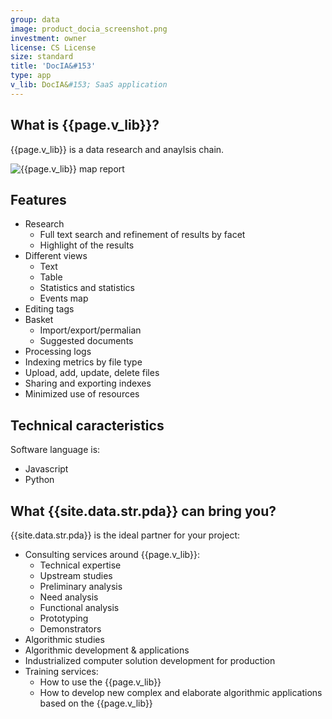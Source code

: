 ```yaml
---
group: data
image: product_docia_screenshot.png
investment: owner
license: CS License
size: standard
title: 'DocIA&#153'
type: app
v_lib: DocIA&#153; SaaS application
---
```




What is {{page.v_lib}}?
----------------------

{{page.v_lib}} is a data research and anaylsis chain.

![{{page.v_lib}} map report](images/screenshot-docia-600x600.png)

Features
--------

* Research
	* Full text search and refinement of results by facet
	* Highlight of the results
* Different views
	* Text
	* Table
	* Statistics and statistics
	* Events map
* Editing tags
* Basket
	* Import/export/permalian
	* Suggested documents
* Processing logs
* Indexing metrics by file type
* Upload, add, update, delete files
* Sharing and exporting indexes
* Minimized use of resources



Technical caracteristics
------------------------

Software language is:
* Javascript
* Python


What {{site.data.str.pda}} can bring you?
-----------------------------------------

{{site.data.str.pda}} is the ideal partner for your project:
* Consulting services around {{page.v_lib}}:
	* Technical expertise
	* Upstream studies
	* Preliminary analysis
	* Need analysis
	* Functional analysis
	* Prototyping
	* Demonstrators
* Algorithmic studies
* Algorithmic development & applications
* Industrialized computer solution development for production
* Training services:
	* How to use the {{page.v_lib}}
	* How to develop new complex and elaborate algorithmic applications based on the {{page.v_lib}}
